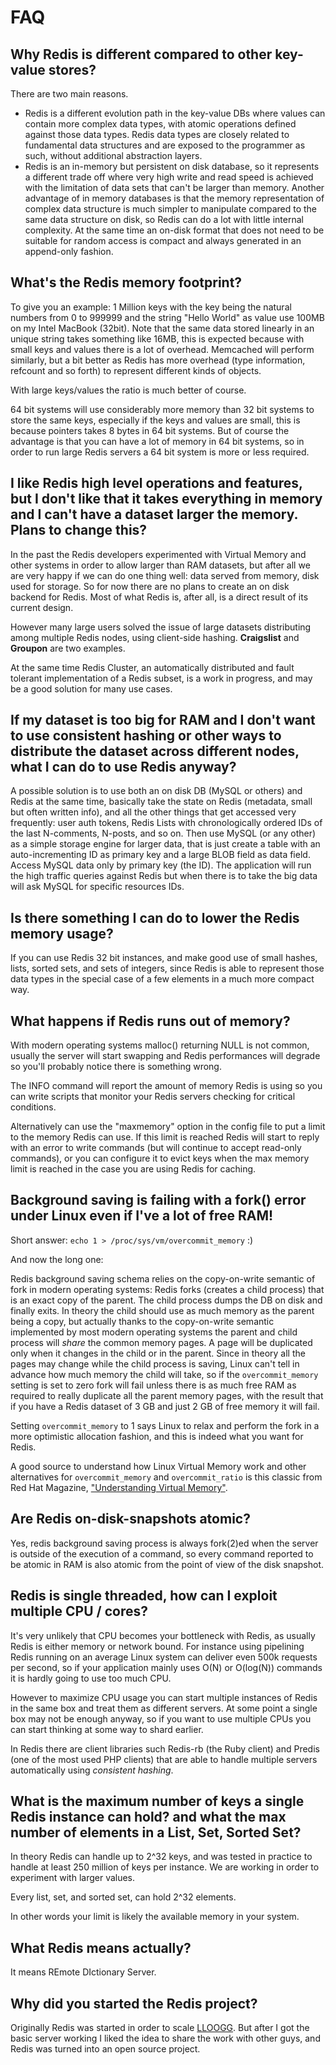 # FAQ

## Why Redis is different compared to other key-value stores?

There are two main reasons.

* Redis is a different evolution path in the key-value DBs where values can contain more complex data types, with atomic operations defined against those data types. Redis data types are closely related to fundamental data structures and are exposed to the programmer as such, without additional abstraction layers.
* Redis is an in-memory but persistent on disk database, so it represents a different trade off where very high write and read speed is achieved with the limitation of data sets that can't be larger than memory. Another advantage of
in memory databases is that the memory representation of complex data structure
is much simpler to manipulate compared to the same data structure on disk, so
Redis can do a lot with little internal complexity. At the same time an on-disk
format that does not need to be suitable for random access is compact and
always generated in an append-only fashion.

## What's the Redis memory footprint?

To give you an example: 1 Million keys with the key being the natural numbers from
0 to 999999 and the string "Hello World" as value use 100MB on my Intel MacBook
(32bit). Note that the same data stored linearly in an unique string takes
something like 16MB, this is expected because with small keys and values there
is a lot of overhead. Memcached will perform similarly, but a bit better as
Redis has more overhead (type information, refcount and so forth) to represent
different kinds of objects.

With large keys/values the ratio is much better of course.

64 bit systems will use considerably more memory than 32 bit systems to store the same keys, especially if the keys and values are small, this is because pointers takes 8 bytes in 64 bit systems. But of course the advantage is that you can
have a lot of memory in 64 bit systems, so in order to run large Redis servers a 64 bit system is more or less required.

## I like Redis high level operations and features, but I don't like that it takes everything in memory and I can't have a dataset larger the memory. Plans to change this?

In the past the Redis developers experimented with Virtual Memory and other systems in order to allow larger than RAM datasets, but after all we are very happy if we can do one thing well: data served from memory, disk used for storage. So for now there are no plans to create an on disk backend for Redis. Most of what
Redis is, after all, is a direct result of its current design.

However many large users solved the issue of large datasets distributing among multiple Redis nodes, using client-side hashing. **Craigslist** and **Groupon** are two examples.

At the same time Redis Cluster, an automatically distributed and fault tolerant
implementation of a Redis subset, is a work in progress, and may be a good
solution for many use cases.

## If my dataset is too big for RAM and I don't want to use consistent hashing or other ways to distribute the dataset across different nodes, what I can do to use Redis anyway?

A possible solution is to use both an on disk DB (MySQL or others) and Redis
at the same time, basically take the state on Redis (metadata, small but often written info), and all the other things that get accessed very
frequently: user auth tokens, Redis Lists with chronologically ordered IDs of
the last N-comments, N-posts, and so on. Then use MySQL (or any other) as a simple storage engine for larger data, that is just create a table with an auto-incrementing ID as primary key and a large BLOB field as data field. Access MySQL data only by primary key (the ID). The application will run the high traffic queries against Redis but when there is to take the big data will ask MySQL for
specific resources IDs.

## Is there something I can do to lower the Redis memory usage?

If you can use Redis 32 bit instances, and make good use of small hashes,
lists, sorted sets, and sets of integers, since Redis is able to represent
those data types in the special case of a few elements in a much more compact
way.

## What happens if Redis runs out of memory?

With modern operating systems malloc() returning NULL is not common, usually
the server will start swapping and Redis performances will degrade so
you'll probably notice there is something wrong.

The INFO command will report the amount of memory Redis is using so you can
write scripts that monitor your Redis servers checking for critical conditions.

Alternatively can use the "maxmemory" option in the config file to put a limit
to the memory Redis can use. If this limit is reached Redis will start to reply
with an error to write commands (but will continue to accept read-only
commands), or you can configure it to evict keys when the max memory limit
is reached in the case you are using Redis for caching.

## Background saving is failing with a fork() error under Linux even if I've a lot of free RAM!

Short answer: `echo 1 > /proc/sys/vm/overcommit_memory` :)

And now the long one:

Redis background saving schema relies on the copy-on-write semantic of fork in
modern operating systems: Redis forks (creates a child process) that is an
exact copy of the parent. The child process dumps the DB on disk and finally
exits. In theory the child should use as much memory as the parent being a
copy, but actually thanks to the copy-on-write semantic implemented by most
modern operating systems the parent and child process will _share_ the common
memory pages. A page will be duplicated only when it changes in the child or in
the parent. Since in theory all the pages may change while the child process is
saving, Linux can't tell in advance how much memory the child will take, so if
the `overcommit_memory` setting is set to zero fork will fail unless there is
as much free RAM as required to really duplicate all the parent memory pages,
with the result that if you have a Redis dataset of 3 GB and just 2 GB of free
memory it will fail.

Setting `overcommit_memory` to 1 says Linux to relax and perform the fork in a
more optimistic allocation fashion, and this is indeed what you want for Redis.

A good source to understand how Linux Virtual Memory work and other
alternatives for `overcommit_memory` and `overcommit_ratio` is this classic
from Red Hat Magazine, ["Understanding Virtual Memory"][redhatvm].

[redhatvm]: http://www.redhat.com/magazine/001nov04/features/vm/

## Are Redis on-disk-snapshots atomic?

Yes, redis background saving process is always fork(2)ed when the server is
outside of the execution of a command, so every command reported to be atomic
in RAM is also atomic from the point of view of the disk snapshot.

## Redis is single threaded, how can I exploit multiple CPU / cores?

It's very unlikely that CPU becomes your bottleneck with Redis, as usually Redis is either memory or network bound. For instance using pipelining Redis running
on an average Linux system can deliver even 500k requests per second, so
if your application mainly uses O(N) or O(log(N)) commands it is hardly
going to use too much CPU.

However to maximize CPU usage you can start multiple instances of Redis in
the same box and treat them as different servers. At some point a single
box may not be enough anyway, so if you want to use multiple CPUs you can
start thinking at some way to shard earlier.

In Redis there are client libraries such Redis-rb (the Ruby client) and
Predis (one of the most used PHP clients) that are able to handle multiple
servers automatically using _consistent hashing_.

## What is the maximum number of keys a single Redis instance can hold? and what the max number of elements in a List, Set, Sorted Set?

In theory Redis can handle up to 2^32 keys, and was tested in practice to
handle at least 250 million of keys per instance. We are working in order to
experiment with larger values.

Every list, set, and sorted set, can hold 2^32 elements.

In other words your limit is likely the available memory in your system.

## What Redis means actually?

It means REmote DIctionary Server.

## Why did you started the Redis project?

Originally Redis was started in order to scale [LLOOGG][lloogg]. But after I got the basic server working I liked the idea to share the work with other guys, and Redis was turned into an open source project.

[lloogg]: http://lloogg.com
